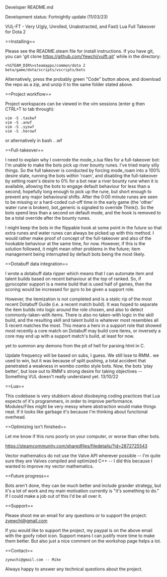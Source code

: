 Developer README.md

Development status: Fortnightly update (11/03/23)

VUL-FT - Very U(gly, Unrolled, Unabstracted, and Fast) Lua Full Takeover for Dota 2

==Installing==

Please see the README.steam file for install instructions. If you have git, you can
'git clone https://github.com/Yewchi/vulft.git' while in the directory:

	<%STEAM_DIR%>steamapps/common/dota 2 beta/game/dota/scripts/vscripts/bots

Alternatively, press the probably green "Code" button above, and download the repo
as a zip, and unzip it to the same folder stated above.

==Project workflow==

Project workspaces can be viewed in the vim sessions (enter g then CTRL+T to tab through):

	vim -S .taskwf
	vim -S .anwf
	vim -S .syswf
	vim -S .herowf
	
or alternatively in bash
	. .wf

==Full-takeover==

I need to explain why I overrode the mode_x.lua files for a full-takeover bot:
I'm unable to make the bots pick up river bounty runes. I've tried many silly things. So
the full takeover is conducted by forcing mode_roam into a 100% desire state, running the
bots within 'roam', and disabling the full-takeover by setting roam's desire to 0% for a
bot near a river bounty rune when it is available, allowing the bots to engage default
behaviour for less than a second, hopefully long enough to pick up the rune, but short
enough to prevent any major behavioural shifts. After the 0:00 minute runes are seen to be
missing or a hard-coded cut-off time in the early game (the 'other' water rune is broken),
bot_generic is signaled to override Think(). So the bots spend less than a second on
default mode, and the hook is removed to be a total override after the bounty runes.

I might keep the bots in the flippable hook at some point in the future so that extra runes
and water runes can always be picked up with this method. I would rather make proof of
concept of the full-takeover and also of the hookable behaviour at the same time, for now.
However, if this is the solution followed, it might mean other problems in the future;
item management being interrupted by default bots being the most likely.

==Dotabuff data integration==

I wrote a dotabuff data ripper which means that I can automate item and talent builds
based on recent behaviour at the top of ranked. So, if gyrocopter support is a meme build
that is used half of games, then the scoring would be increased for gyro to be given a
support role.

However, the itemization is not completed and is a static rip of the most recent Dotabuff
Guide (i.e. a recent match build). It was hoped to separate the item builds into logic
around the role chosen, and also to detect commonly-taken-with items. There is also no
taken-with logic in the skill build, and the resulting skill and talent build is
whatever most resembles all 5 recent matches the most. This means a hero in a support
role that showed most recently a core match on Dotabuff may build core items, or
inversely a core may end up with a support match's build, at least for now.

yet to summon any demons from the pit of hell for parsing html in C.

Update frequency will be based on subs, I guess. We still lose to RMM.. we used to win,
but it was because of split pushing, a total accident that penetrated a weakness in
wombo combo style bots. Now, the bots 'play better', but lose out to RMM's strong desire
for taking objectives -- Something VUL doesn't really understand yet. 13/10/22

==Lua==

This codebase is very stubborn about disobeying coding practices that Lua expects of it's
programmers, in order to improve performance. Modules/Files might be very messy where
abstraction would make things neat. If it looks like garbage it's because I'm thinking
about functional overhead.

==Optimizing isn't finished==

Let me know if this runs poorly on your computer, or worse than other bots.

https://steamcommunity.com/sharedfiles/filedetails/?id=2872725543

Vector mathematics do not use the Valve API wherever possible --
I'm quite sure they are Valves compiled and optimized C++ -- I did this because
I wanted to improve my vector mathematics.

==Future progress==

Bots aren't done, they can be much better and include grander strategy, but it's a
lot of work and my main motivation currently is "it's something to do." If I could
make a job out of this I'd be all over it.

==Support==

Please shoot me an email for any questions or to support the project:
zyewchi@gmail.com

If you would like to support the project, my paypal is on the above email with the
goofy robot icon. Support means I can justify more time to make them better. But
also just a nice comment on the workshop page helps a lot.

==Contact==

	zyewchi@gmail.com -- Mike
	
Always happy to answer any technical questions about the project.
